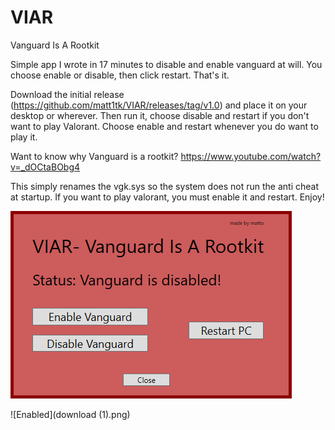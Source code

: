 # VIAR
Vanguard Is A Rootkit

Simple app I wrote in 17 minutes to disable and enable vanguard at will. You choose enable or disable, then click restart. That's it. 

Download the initial release (https://github.com/matt1tk/VIAR/releases/tag/v1.0) and place it on your desktop or wherever. Then run it, choose disable and restart if you don't want to play Valorant. Choose enable and restart whenever you do want to play it. 

Want to know why Vanguard is a rootkit? https://www.youtube.com/watch?v=_dOCtaBObg4

This simply renames the vgk.sys so the system does not run the anti cheat at startup. If you want to play valorant, you must enable it and restart. Enjoy!


![Disabled](download.png)

![Enabled](download (1).png)
